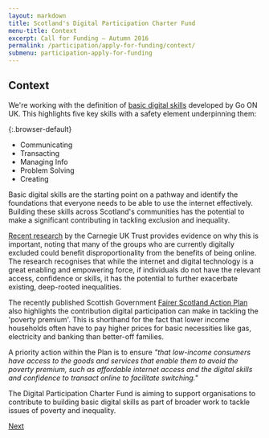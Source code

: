 ```yaml
---
layout: markdown
title: Scotland's Digital Participation Charter Fund
menu-title: Context
excerpt: Call for Funding – Autumn 2016
permalink: /participation/apply-for-funding/context/
submenu: participation-apply-for-funding
---
```


## Context

We're working with the definition of [basic digital skills](/participation/basic-digital-skills/) developed by Go ON UK. This highlights five key skills with a safety element underpinning them:

{:.browser-default}
* Communicating
* Transacting
* Managing Info
* Problem Solving
* Creating

Basic digital skills are the starting point on a pathway and identify the foundations that everyone needs to be able to use the internet effectively. Building these skills across Scotland&#39;s communities has the potential to make a significant contributing in tackling exclusion and inequality.

[Recent research](http://www.carnegieuktrust.org.uk/carnegieuktrust/wp-content/uploads/sites/64/2016/09/v3-2697-CUKT-Digital-Participation-summary.pdf) by the Carnegie UK Trust provides evidence on why this is important, noting that many of the groups who are currently digitally excluded could benefit disproportionality from the benefits of being online. The research recognises that while the internet and digital technology is a great enabling and empowering force, if individuals do not have the relevant access, confidence or skills, it has the potential to further exacerbate existing, deep-rooted inequalities.

The recently published Scottish Government [Fairer Scotland Action Plan](http://www.fairer.scot) also highlights the contribution digital participation can make in tackling the &#39;poverty premium&#39;. This is shorthand for the fact that lower income households often have to pay higher prices for basic necessities like gas, electricity and banking than better-off families.

A priority action within the Plan is to ensure _&quot;that low-income consumers have access to the goods and services that enable them to avoid the poverty premium, such as affordable internet access and the digital skills and confidence to transact online to facilitate switching.&quot;_

The Digital Participation Charter Fund is aiming to support organisations to contribute to building basic digital skills as part of broader work to tackle issues of poverty and inequality.

<div class="section headingless">
    <a href="/participation/apply-for-funding/learning-to-be-considered/" class="btn right">
        <i class="fa fa-pull-right fa-chevron-right"></i>
        Next
    </a>
</div>